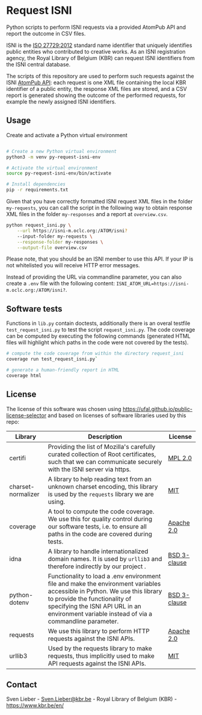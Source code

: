 # Request ISNI

Python scripts to perform ISNI requests via a provided AtomPub API and report the outcome in CSV files.

ISNI is the [ISO 27729:2012](https://www.iso.org/standard/44292.html) standard name identifier that uniquely identifies public entities who contributed to creative works.
As an ISNI registration agency, the Royal Library of Belgium (KBR) can request ISNI identifiers from the ISNI central database.

The scripts of this repository are used to perform such requests against the ISNI [AtomPub API](https://isni.org/page/technical-documentation/): each request is one XML file containing the local KBR identifier of a public entity, the response XML files are stored, and a CSV report is generated showing the outcome of the performed requests, for example the newly assigned ISNI identifiers.

## Usage

Create and activate a Python virtual environment
```bash

# Create a new Python virtual environment
python3 -m venv py-request-isni-env

# Activate the virtual environment
source py-request-isni-env/bin/activate

# Install dependencies
pip -r requirements.txt
```

Given that you have correctly formatted ISNI request XML files in the folder `my-requests`, you can call the script in the following way to obtain response XML files in the folder `my-responses` and a report at `overview.csv`.

```bash
python request_isni.py \
    --url https://isni-m.oclc.org:/ATOM/isni?
    --input-folder my-requests \
    --response-folder my-responses \
    --output-file overview.csv
```

Please note, that you should be an ISNI member to use this API. If your IP is not whitelisted you will receive HTTP error messages.

Instead of providing the URL via commandline parameter, you can also create a `.env` file with the following content: `ISNI_ATOM_URL=https://isni-m.oclc.org:/ATOM/isni?`.

## Software tests

Functions in `lib.py` contain doctests, additionally there is an overal testfile `test_request_isni.py` to test the script `request_isni.py`.
The code coverage can be computed by executing the following commands (generated HTML files will highlight which paths in the code were not covered by the tests).

```bash 
# compute the code coverage from within the directory request_isni
coverage run test_request_isni.py`

# generate a human-friendly report in HTML
coverage html
```

## License

The license of this software was chosen using https://ufal.github.io/public-license-selector and based on licenses of software libraries used by this repo:

| Library | Description | License |
|---------|-------------|---------|
| certifi | Providing the list of Mozilla's carefully curated collection of Root certificates, such that we can communicate securely with the ISNI server via https. | [MPL 2.0](https://www.mozilla.org/en-US/MPL/2.0/) |
| charset-normalizer | A library to help reading text from an unknown charset encoding, this library is used by the `requests` library we are using. | [MIT](https://opensource.org/licenses/MIT) |
| coverage | A tool to compute the code coverage. We use this for quality control during our software tests, i.e. to ensure all paths in the code are covered during tests. | [Apache 2.0](https://www.apache.org/licenses/LICENSE-2.0) |
| idna | A library to handle internationalized domain names. It is used by `urllib3` and therefore indirectly by our project . | [BSD 3-clause](https://opensource.org/licenses/BSD-3-Clause) |
| python-dotenv | Functionality to load a .env environment file and make the environment variables accessible in Python. We use this library to provide the functionality of specifying the ISNI API URL in an environment variable instead of via a commandline parameter. | [BSD 3-clause](https://opensource.org/licenses/BSD-3-Clause) |
| requests | We use this library to perform HTTP requests against the ISNI APIs. | [Apache 2.0](https://www.apache.org/licenses/LICENSE-2.0) |
| urllib3 | Used by the requests library to make requests, thus implicitly used to make API requests against the ISNI APIs. | [MIT](https://opensource.org/licenses/MIT) |

## Contact

Sven Lieber - Sven.Lieber@kbr.be - Royal Library of Belgium (KBR) - https://www.kbr.be/en/

